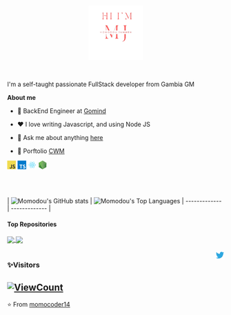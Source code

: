 <p align="center"><a href="https://momocoder14.github.io"><img width="25%" alt="Hello, I'm Momodou. I am a FullStack Developer!" src="./assets/momocoder.png" /></a></p>

<br />

I'm a self-taught passionate FullStack developer from Gambia GM

**About me**

- 💼 BackEnd Engineer at [Gomind](http://gomindz.com/)

- ❤️ I love writing Javascript, and using Node JS

- 💬 Ask me about anything [here](https://github.com/momocoder14/momocoder14/issues)

- 💼 Porftolio [CWM](http://codewithmo.com/)

<code><img height="20" alt="javascript" src="https://raw.githubusercontent.com/github/explore/80688e429a7d4ef2fca1e82350fe8e3517d3494d/topics/javascript/javascript.png"></code>
<code><img height="20" alt="typescript" src="https://raw.githubusercontent.com/github/explore/80688e429a7d4ef2fca1e82350fe8e3517d3494d/topics/typescript/typescript.png"></code>
<code><img height="20" alt="react" src="https://raw.githubusercontent.com/github/explore/80688e429a7d4ef2fca1e82350fe8e3517d3494d/topics/react/react.png"></code>
<code><img height="20" alt="nodejs" src="https://raw.githubusercontent.com/github/explore/80688e429a7d4ef2fca1e82350fe8e3517d3494d/topics/nodejs/nodejs.png"></code>

<br>
<br>

| ![Momodou's GitHub stats](https://github-readme-stats.vercel.app/api?username=momocoder14&theme=synthwave&show_icons=true)
| ![Momodou's Top Languages](https://github-readme-stats.vercel.app/api/top-langs/?username=momocoder14&layout=compact&theme=synthwave&hide_border=true)
| ------------- | ------------- |

#### Top Repositories

<a href="https://github.com/momocoder14/github-readme-stats">
  <img align="center" src="https://github-readme-stats.vercel.app/api/pin/?username=momocoder14&repo=github-readme-stats&theme=synthwave" />
</a>
<a href="https://github.com/momocoder14/momocoder14.github.io">
  <img align="center" src="https://github-readme-stats.vercel.app/api/pin/?username=momocoder14&repo=codewithmo&theme=synthwave" />
</a>

<br />
<br />

<a href="https://twitter.com/_codewithmo">
  <img align="right" alt="Anurag Hazra | Twitter" width="21px" src="https://raw.githubusercontent.com/momocoder14/momocoder14/master/assets/twitter.svg" />
</a>

### ✨Visitors

## [![ViewCount](https://views.whatilearened.today/views/github/momocoder14/momocoder14.svg?cache=remove)](#)

⭐️ From [momocoder14](https://github.com/momocoder14)
